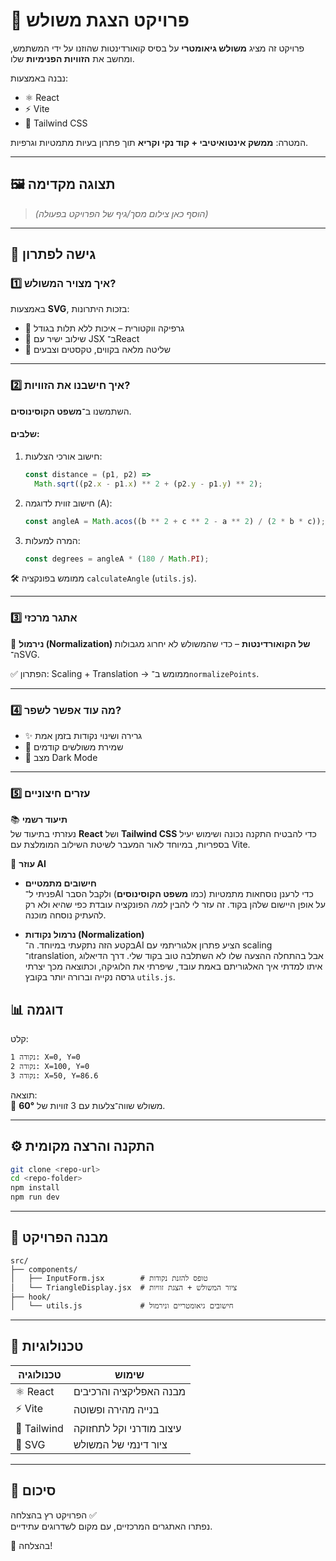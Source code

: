 # 🎯 פרויקט הצגת משולש

פרויקט זה מציג **משולש גיאומטרי** על בסיס קואורדינטות שהוזנו על ידי המשתמש, ומחשב את **הזוויות הפנימיות** שלו.

נבנה באמצעות:

- ⚛️ React
- ⚡ Vite
- 💅 Tailwind CSS

המטרה: **ממשק אינטואיטיבי + קוד נקי וקריא** תוך פתרון בעיות מתמטיות וגרפיות.

---

## 🖼️ תצוגה מקדימה

> _(הוסף כאן צילום מסך/גיף של הפרויקט בפעולה)_

---

## 🧠 גישה לפתרון

### 1️⃣ איך מצויר המשולש?

באמצעות **SVG**, בזכות היתרונות:

- 📐 גרפיקה ווקטורית – איכות ללא תלות בגודל
- 🔗 שילוב ישיר עם JSX ב־React
- 🎨 שליטה מלאה בקווים, טקסטים וצבעים

---

### 2️⃣ איך חישבנו את הזוויות?

השתמשנו ב־**משפט הקוסינוסים**.

#### שלבים:

1. חישוב אורכי הצלעות:

   ```js
   const distance = (p1, p2) =>
     Math.sqrt((p2.x - p1.x) ** 2 + (p2.y - p1.y) ** 2);
   ```

2. חישוב זווית לדוגמה (A):

   ```js
   const angleA = Math.acos((b ** 2 + c ** 2 - a ** 2) / (2 * b * c));
   ```

3. המרה למעלות:
   ```js
   const degrees = angleA * (180 / Math.PI);
   ```

🛠️ ממומש בפונקציה `calculateAngle` (`utils.js`).

---

### 3️⃣ אתגר מרכזי

📐 **נירמול (Normalization) של הקואורדינטות** – כדי שהמשולש לא יחרוג מגבולות ה־SVG.

✅ הפתרון: Scaling + Translation → ממומש ב־`normalizePoints`.

---

### 4️⃣ מה עוד אפשר לשפר?

- ✨ גרירה ושינוי נקודות בזמן אמת
- 💾 שמירת משולשים קודמים
- 🌙 מצב Dark Mode

---

### 5️⃣ עזרים חיצוניים

📚 **תיעוד רשמי**  
נעזרתי בתיעוד של **React** ושל **Tailwind CSS** כדי להבטיח התקנה נכונה ושימוש יעיל בספריות, במיוחד לאור המעבר לשיטת השילוב המומלצת עם Vite.

🤖 **עוזר AI**

- **חישובים מתמטיים**  
  פניתי ל־AI כדי לרענן נוסחאות מתמטיות (כמו **משפט הקוסינוסים**) ולקבל הסבר על אופן היישום שלהן בקוד. זה עזר לי להבין _למה_ הפונקציה עובדת כפי שהיא ולא רק להעתיק נוסחה מוכנה.

- **נרמול נקודות (Normalization)**  
  בקטע הזה נתקעתי במיוחד. ה־AI הציע פתרון אלגוריתמי עם scaling ו־translation, אבל בהתחלה ההצעה שלו לא השתלבה טוב בקוד שלי. דרך הדיאלוג איתו למדתי איך האלגוריתם באמת עובד, שיפרתי את הלוגיקה, וכתוצאה מכך יצרתי גרסה נקייה וברורה יותר בקובץ `utils.js`.

## 📊 דוגמה

קלט:

```txt
נקודה 1: X=0, Y=0
נקודה 2: X=100, Y=0
נקודה 3: X=50, Y=86.6
```

תוצאה:  
🔺 משולש שווה־צלעות עם 3 זוויות של **60°**.

---

## ⚙️ התקנה והרצה מקומית

```bash
git clone <repo-url>
cd <repo-folder>
npm install
npm run dev
```

---

## 📁 מבנה הפרויקט

```
src/
├── components/
│   ├── InputForm.jsx        # טופס להזנת נקודות
│   └── TriangleDisplay.jsx  # ציור המשולש + הצגת זוויות
├── hook/
│   └── utils.js             # חישובים גיאומטריים ונירמול
```

---

## 🧪 טכנולוגיות

| טכנולוגיה   | שימוש                    |
| ----------- | ------------------------ |
| ⚛️ React    | מבנה האפליקציה והרכיבים  |
| ⚡ Vite     | בנייה מהירה ופשוטה       |
| 💅 Tailwind | עיצוב מודרני וקל לתחזוקה |
| 📐 SVG      | ציור דינמי של המשולש     |

---

## 🚀 סיכום

הפרויקט רץ בהצלחה ✅  
נפתרו האתגרים המרכזיים, עם מקום לשדרוגים עתידיים.

💙 בהצלחה!

